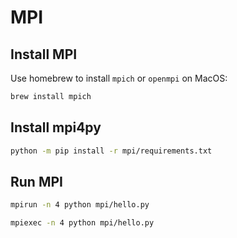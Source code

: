 # MPI

## Install MPI

Use homebrew to install `mpich` or `openmpi` on MacOS:

```bash
brew install mpich
```

## Install mpi4py

```bash
python -m pip install -r mpi/requirements.txt
```

## Run MPI

```bash
mpirun -n 4 python mpi/hello.py

mpiexec -n 4 python mpi/hello.py
```
